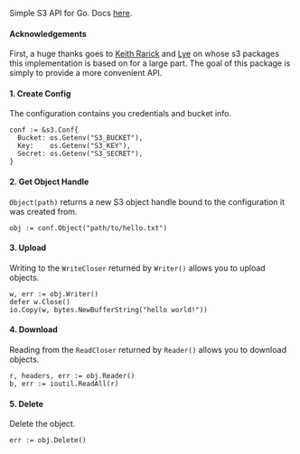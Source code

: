 Simple S3 API for Go. Docs [here](http://godoc.org/github.com/eaigner/s3).

#### Acknowledgements

First, a huge thanks goes to [Keith Rarick](https://github.com/kr) and [Lye](https://github.com/lye) on whose s3 packages this implementation is based on for a large part. The goal of this package is simply to provide a more convenient API.

#### 1. Create Config

The configuration contains you credentials and bucket info.

```
conf := &s3.Conf{
  Bucket: os.Getenv("S3_BUCKET"),
  Key:    os.Getenv("S3_KEY"),
  Secret: os.Getenv("S3_SECRET"),
}
```

#### 2. Get Object Handle

`Object(path)` returns a new S3 object handle bound to the configuration it was created from.

```
obj := conf.Object("path/to/hello.txt")
```

#### 3. Upload

Writing to the `WriteCloser` returned by `Writer()` allows you to upload objects.

```
w, err := obj.Writer()
defer w.Close()
io.Copy(w, bytes.NewBufferString("hello world!"))
```

#### 4. Download

Reading from the `ReadCloser` returned by `Reader()` allows you to download objects.

```
r, headers, err := obj.Reader()
b, err := ioutil.ReadAll(r)
```

#### 5. Delete

Delete the object.

```
err := obj.Delete()
```
